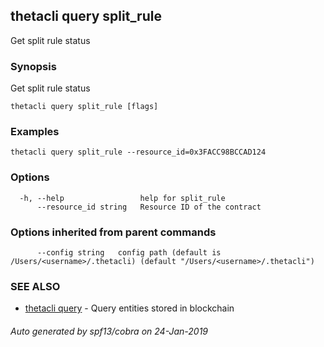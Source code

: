 ## thetacli query split_rule

Get split rule status

### Synopsis

Get split rule status

```
thetacli query split_rule [flags]
```

### Examples

```
thetacli query split_rule --resource_id=0x3FACC98BCCAD124
```

### Options

```
  -h, --help                 help for split_rule
      --resource_id string   Resource ID of the contract
```

### Options inherited from parent commands

```
      --config string   config path (default is /Users/<username>/.thetacli) (default "/Users/<username>/.thetacli")
```

### SEE ALSO

* [thetacli query](thetacli_query.md)	 - Query entities stored in blockchain

###### Auto generated by spf13/cobra on 24-Jan-2019
